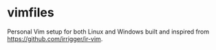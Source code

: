 # vimfiles
Personal Vim setup for both Linux and Windows built and inspired from https://github.com/irrigger/ir-vim.
